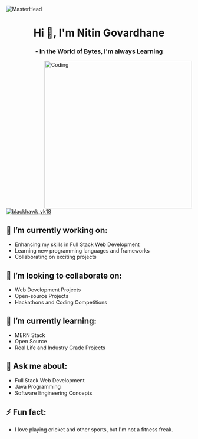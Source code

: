 ![MasterHead](GitHub.svg)
<h1 align="center">Hi 👋, I'm Nitin Govardhane</h1>
<h3 align="center">- In the World of Bytes, I'm always Learning</h3>
<img align="right" alt="Coding" width="400" src="https://cdn.dribbble.com/users/1162077/screenshots/3848914/programmer.gif">

<p align="left"> <a href="https://twitter.com/blackhawk_vk18" target="blank"><img src="https://img.shields.io/twitter/follow/blackhawk_vk18?logo=twitter&style=for-the-badge" alt="blackhawk_vk18" /></a> </p>

## 🔭 I’m currently working on:

- Enhancing my skills in Full Stack Web Development
- Learning new programming languages and frameworks
- Collaborating on exciting projects

## 👯 I’m looking to collaborate on:

- Web Development Projects
- Open-source Projects
- Hackathons and Coding Competitions

## 🌱 I’m currently learning:

- MERN Stack
- Open Source
- Real Life and Industry Grade Projects

## 💬 Ask me about:

- Full Stack Web Development
- Java Programming
- Software Engineering Concepts

## ⚡ Fun fact:
- I love playing cricket and other sports, but I'm not a fitness freak.

